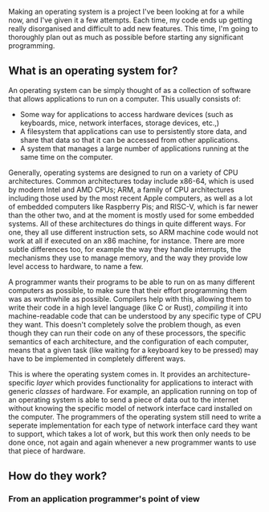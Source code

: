 Making an operating system is a project I've been looking at for a while now, and I've given it a few attempts. Each time, my code ends up getting really disorganised and difficult to add new features. This time, I'm going to thoroughly plan out as much as possible before starting any significant programming.

## What is an operating system for?

An operating system can be simply thought of as a collection of software that allows applications to run on a computer. This usually consists of:

 - Some way for applications to access hardware devices (such as keyboards, mice, network interfaces, storage devices, etc.,)
 - A filesystem that applications can use to persistently store data, and share that data so that it can be accessed from other applications.
 - A system that manages a large number of applications running at the same time on the computer.

Generally, operating systems are designed to run on a variety of CPU architectures. Common architectures today include x86-64, which is used by modern Intel and AMD CPUs; ARM, a family of CPU architectures including those used by the most recent Apple computers, as well as a lot of embedded computers like Raspberry Pis; and RISC-V, which is far newer than the other two, and at the moment is mostly used for some embedded systems. All of these architectures do things in quite different ways. For one, they all use different instruction sets, so ARM machine code would not work at all if executed on an x86 machine, for instance. There are more subtle differences too, for example the way they handle interrupts, the mechanisms they use to manage memory, and the way they provide low level access to hardware, to name a few.

A programmer wants their programs to be able to run on as many different computers as possible, to make sure that their effort programming them was as worthwhile as possible. Compilers help with this, allowing them to write their code in a high level language (like C or Rust), _compiling_ it into machine-readable code that can be understood by any specific type of CPU they want. This doesn't completely solve the problem though, as even though they can run their code on any of these processors, the specific semantics of each architecture, and the configuration of each computer, means that a given task (like waiting for a keyboard key to be pressed) may have to be implemented in completely different ways.

This is where the operating system comes in. It provides an architecture-specific _layer_ which provides functionality for applications to interact with generic _classes_ of hardware. For example, an application running on top of an operating system is able to send a piece of data out to the internet without knowing the specific model of network interface card installed on the computer. The programmers of the operating system still need to write a seperate implementation for each type of network interface card they want to support, which takes a lot of work, but this work then only needs to be done once, not again and again whenever a new programmer wants to use that piece of hardware.

## How do they work?

### From an application programmer's point of view